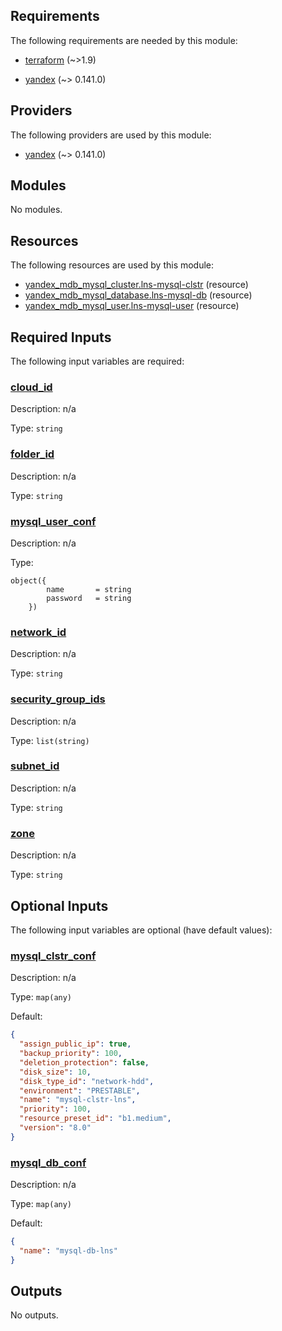 ## Requirements

The following requirements are needed by this module:

- <a name="requirement_terraform"></a> [terraform](#requirement\_terraform) (~>1.9)

- <a name="requirement_yandex"></a> [yandex](#requirement\_yandex) (~> 0.141.0)

## Providers

The following providers are used by this module:

- <a name="provider_yandex"></a> [yandex](#provider\_yandex) (~> 0.141.0)

## Modules

No modules.

## Resources

The following resources are used by this module:

- [yandex_mdb_mysql_cluster.lns-mysql-clstr](https://registry.terraform.io/providers/yandex-cloud/yandex/latest/docs/resources/mdb_mysql_cluster) (resource)
- [yandex_mdb_mysql_database.lns-mysql-db](https://registry.terraform.io/providers/yandex-cloud/yandex/latest/docs/resources/mdb_mysql_database) (resource)
- [yandex_mdb_mysql_user.lns-mysql-user](https://registry.terraform.io/providers/yandex-cloud/yandex/latest/docs/resources/mdb_mysql_user) (resource)

## Required Inputs

The following input variables are required:

### <a name="input_cloud_id"></a> [cloud\_id](#input\_cloud\_id)

Description: n/a

Type: `string`

### <a name="input_folder_id"></a> [folder\_id](#input\_folder\_id)

Description: n/a

Type: `string`

### <a name="input_mysql_user_conf"></a> [mysql\_user\_conf](#input\_mysql\_user\_conf)

Description: n/a

Type:

```hcl
object({
        name       = string
        password   = string
    })
```

### <a name="input_network_id"></a> [network\_id](#input\_network\_id)

Description: n/a

Type: `string`

### <a name="input_security_group_ids"></a> [security\_group\_ids](#input\_security\_group\_ids)

Description: n/a

Type: `list(string)`

### <a name="input_subnet_id"></a> [subnet\_id](#input\_subnet\_id)

Description: n/a

Type: `string`

### <a name="input_zone"></a> [zone](#input\_zone)

Description: n/a

Type: `string`

## Optional Inputs

The following input variables are optional (have default values):

### <a name="input_mysql_clstr_conf"></a> [mysql\_clstr\_conf](#input\_mysql\_clstr\_conf)

Description: n/a

Type: `map(any)`

Default:

```json
{
  "assign_public_ip": true,
  "backup_priority": 100,
  "deletion_protection": false,
  "disk_size": 10,
  "disk_type_id": "network-hdd",
  "environment": "PRESTABLE",
  "name": "mysql-clstr-lns",
  "priority": 100,
  "resource_preset_id": "b1.medium",
  "version": "8.0"
}
```

### <a name="input_mysql_db_conf"></a> [mysql\_db\_conf](#input\_mysql\_db\_conf)

Description: n/a

Type: `map(any)`

Default:

```json
{
  "name": "mysql-db-lns"
}
```

## Outputs

No outputs.
